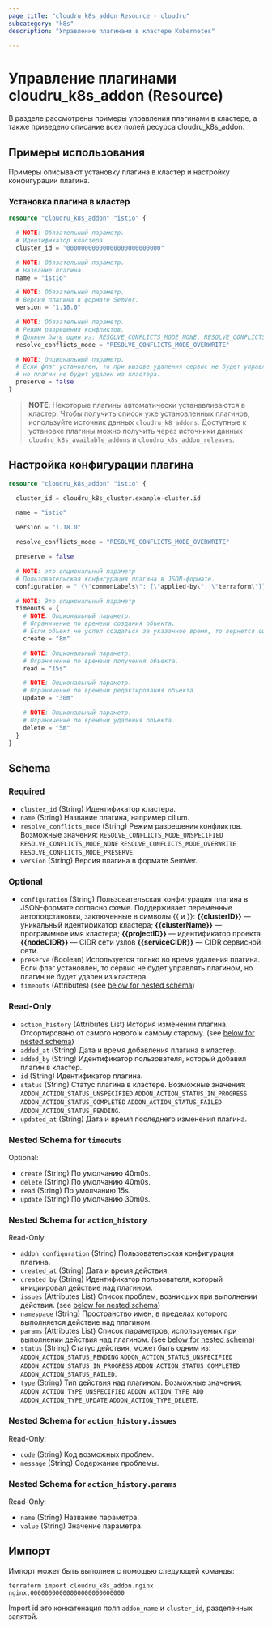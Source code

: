 ```yaml
---
page_title: "cloudru_k8s_addon Resource - cloudru"
subcategory: "k8s"
description: "Управление плагинами в кластере Kubernetes"
  
---
```


# Управление плагинами cloudru_k8s_addon (Resource)

В разделе рассмотрены примеры управления плагинами в кластере, а также приведено описание всех полей ресурса cloudru_k8s_addon.

## Примеры использования

Примеры описывают установку плагина в кластер и настройку конфигурации плагина.

### Установка плагина в кластер

```terraform
resource "cloudru_k8s_addon" "istio" {

  # NOTE: Обязательный параметр.
  # Идентификатор кластера.
  cluster_id = "00000000000000000000000000"

  # NOTE: Обязательный параметр.
  # Название плагина.
  name = "istio"

  # NOTE: Обязательный параметр.
  # Версия плагина в формате SemVer.
  version = "1.18.0"

  # NOTE: Обязательный параметр.
  # Режим разрешения конфликтов.
  # Должен быть один из: RESOLVE_CONFLICTS_MODE_NONE, RESOLVE_CONFLICTS_MODE_OVERWRITE
  resolve_conflicts_mode = "RESOLVE_CONFLICTS_MODE_OVERWRITE"

  # NOTE: Опциональный параметр.
  # Если флаг установлен, то при вызове удаления сервис не будет управлять плагином,
  # но плагин не будет удален из кластера.
  preserve = false
}
```

> **NOTE**: Некоторые плагины автоматически устанавливаются в кластер. Чтобы получить список уже установленных плагинов, используйте источник данных `cloudru_k8_addons`. Доступные к установке плагины можно получить через источники данных `cloudru_k8s_available_addons` и `cloudru_k8s_addon_releases`.

## Настройка конфигурации плагина

```terraform
resource "cloudru_k8s_addon" "istio" {

  cluster_id = cloudru_k8s_cluster.example-cluster.id

  name = "istio"

  version = "1.18.0"

  resolve_conflicts_mode = "RESOLVE_CONFLICTS_MODE_OVERWRITE"

  preserve = false

  # NOTE: это опциональный параметр
  # Пользовательская конфигурация плагина в JSON-формате.
  configuration = " {\"commonLabels\": {\"applied-by\": \"terraform\"}}"

  # NOTE: Это опциональный параметр
  timeouts = {
    # NOTE: Опциональный параметр.
    # Ограничение по времени создания объекта.
    # Если объект не успел создаться за указанное время, то вернется ошибка, при этом автоматического удаления не последует.
    create = "8m"

    # NOTE: Опциональный параметр.
    # Ограничение по времени получения объекта.
    read = "15s"

    # NOTE: Опциональный параметр.
    # Ограничение по времени редактирования объекта.
    update = "30m"

    # NOTE: Опциональный параметр.
    # Ограничение по времени удаления объекта.
    delete = "5m"
  }
}
```

<!-- schema generated by tfplugindocs -->
## Schema

### Required

- `cluster_id` (String) Идентификатор кластера.
- `name` (String) Название плагина, например cilium.
- `resolve_conflicts_mode` (String) Режим разрешения конфликтов. Возможные значения: `RESOLVE_CONFLICTS_MODE_UNSPECIFIED` `RESOLVE_CONFLICTS_MODE_NONE` `RESOLVE_CONFLICTS_MODE_OVERWRITE` `RESOLVE_CONFLICTS_MODE_PRESERVE`.
- `version` (String) Версия плагина в формате SemVer.

### Optional

- `configuration` (String) Пользовательская конфигурация плагина в JSON-формате согласно схеме. Поддерживает переменные автоподстановки, заключенные в символы {{ и }}: **{{clusterID}}** — уникальный идентификатор кластера; **{{clusterName}}** — программное имя кластера; **{{projectID}}** — идентификатор проекта **{{nodeCIDR}}** — CIDR сети узлов **{{serviceCIDR}}** — CIDR сервисной сети.
- `preserve` (Boolean) Используется только во время удаления плагина. Если флаг установлен, то сервис не будет управлять плагином, но плагин не будет удален из кластера.
- `timeouts` (Attributes) (see [below for nested schema](#nestedatt--timeouts))

### Read-Only

- `action_history` (Attributes List) История изменений плагина. Отсортировано от самого нового к самому старому. (see [below for nested schema](#nestedatt--action_history))
- `added_at` (String) Дата и время добавления плагина в кластер.
- `added_by` (String) Идентификатор пользователя, который добавил плагин в кластер.
- `id` (String) Идентификатор плагина.
- `status` (String) Статус плагина в кластере. Возможные значения: `ADDON_ACTION_STATUS_UNSPECIFIED` `ADDON_ACTION_STATUS_IN_PROGRESS` `ADDON_ACTION_STATUS_COMPLETED` `ADDON_ACTION_STATUS_FAILED` `ADDON_ACTION_STATUS_PENDING`.
- `updated_at` (String) Дата и время последнего изменения плагина.

<a id="nestedatt--timeouts"></a>
### Nested Schema for `timeouts`

Optional:

- `create` (String) По умолчанию 40m0s.
- `delete` (String) По умолчанию 40m0s.
- `read` (String) По умолчанию 15s.
- `update` (String) По умолчанию 30m0s.


<a id="nestedatt--action_history"></a>
### Nested Schema for `action_history`

Read-Only:

- `addon_configuration` (String) Пользовательская конфигурация плагина.
- `created_at` (String) Дата и время действия.
- `created_by` (String) Идентификатор пользователя, который инициировал действие над плагином.
- `issues` (Attributes List) Список проблем, возникших при выполнении действия. (see [below for nested schema](#nestedatt--action_history--issues))
- `namespace` (String) Пространство имен, в пределах которого выполняется действие над плагином.
- `params` (Attributes List) Список параметров, используемых при выполнении действия над плагином. (see [below for nested schema](#nestedatt--action_history--params))
- `status` (String) Статус действия, может быть одним из: `ADDON_ACTION_STATUS_PENDING` `ADDON_ACTION_STATUS_UNSPECIFIED` `ADDON_ACTION_STATUS_IN_PROGRESS` `ADDON_ACTION_STATUS_COMPLETED` `ADDON_ACTION_STATUS_FAILED`.
- `type` (String) Тип действия над плагином. Возможные значения: `ADDON_ACTION_TYPE_UNSPECIFIED` `ADDON_ACTION_TYPE_ADD` `ADDON_ACTION_TYPE_UPDATE` `ADDON_ACTION_TYPE_DELETE`.

<a id="nestedatt--action_history--issues"></a>
### Nested Schema for `action_history.issues`

Read-Only:

- `code` (String) Код возможных проблем.
- `message` (String) Содержание проблемы.


<a id="nestedatt--action_history--params"></a>
### Nested Schema for `action_history.params`

Read-Only:

- `name` (String) Название параметра.
- `value` (String) Значение параметра.

## Импорт

Импорт может быть выполнен с помощью следующей команды:

```shell
terraform import cloudru_k8s_addon.nginx nginx,00000000000000000000000000
```

Import id это конкатенация поля `addon_name` и `cluster_id`, разделенных запятой.